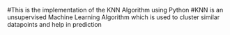 #This is the implementation of the KNN Algorithm using Python 
#KNN is an unsupervised Machine Learning Algorithm which is used to cluster similar datapoints 
and help in prediction 

